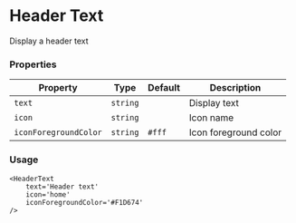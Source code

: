 # Header Text
Display a header text

### Properties
| Property | Type  | Default | Description |
| --- | --- | --- | --- |
| `text` | `string` |  | Display text |
| `icon` | `string`|   | Icon name |
| `iconForegroundColor` | `string`|  `#fff` | Icon foreground color |

### Usage
```
<HeaderText 
    text='Header text' 
    icon='home' 
    iconForegroundColor='#F1D674' 
/>
```